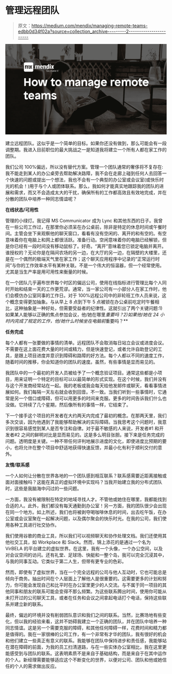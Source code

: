 # 管理远程团队

> 原文：<https://medium.com/mendix/managing-remote-teams-edbb0d34f02a?source=collection_archive---------2----------------------->

![](img/e4796f2a0dd59965b8ef993e697a652d.png)

建立远程团队。这似乎是一个简单的目标。如果你还没有做到，那么可能会有一段调整期。我进入目前职位的最大挑战之一是知道我将建立一个所有人都在家工作的团队。

我们公司 100%偏远，所以没有替代方案。管理一个团队通常的奢侈将不复存在:我不能走到某人的办公桌旁去帮助解决路障，我不会在走廊上碰到任何人去回答一个快速的问题或提出一个想法，我也不会有一个典型的办公室或会议室(或快乐时光的机会！)用于与个人或团体联系。那么，我如何才能真实地跟踪我的团队的进展和需求，而又不会造成太大的干扰，确保所有的工作都高效且有效地完成，并在分散的团队中培养一种同志情谊呢？

**在线状态/可用性**

管理的小绿灯。我记得 MS Communicator 成为 Lync 和其他东西的日子。我曾在一些公司工作过，在那里你必须呆在办公桌前，除非是特定的休息时间或午餐时间。主管会坐下来观察他的聊天窗口，看看有没有空闲的、离开的和有空的。有空意味着你在电脑上和网上都很活跃。准备行动。空闲意味着你的电脑已经解锁，但是你已经有一段时间没有移动鼠标了。好奇。“离开”意味着您已锁定电脑并离开。谁授权的？无论你是在隔间农场的另一边，在大厅的另一边，在隔壁的大楼里，还是在一个偶然的极端天气里在家工作；这个聊天应用程序中记录的“正常运行时间”与你的工作效率水平有某种关联。不是一个伟大的恒温器，但一个经常使用。尤其是当生产率是用可用性来衡量的时候。

在一个团队几乎遍布世界每个时区的偏远公司，使用在线指标进行管理比每个人同时开始和结束一天的工作更荒谬。通常，当一家公司有一小部分人在家工作时，他们会模仿办公室同事的工作日。对于 100%远程公司中的非轮班工作人员来说，这个概念变得更加抽象。与从早上 8 点到下午 5 点被锁在办公桌前吃定时午餐相比，这种抽象是一种好处，但需要受益者的纪律性。这就引出了两个关键问题:1)如果某人能够以正确的焦点参加会议，他/她在哪里*重要吗？2)如果他/她在 24 小时内完成了规定的工作，他/她什么时候坐在电脑前*重要吗？**

**任务完成**

每个人都有一张要做的事情的清单。远程团队不会取消每日站立会议或进度会议。不需要在这上面花费大量的时间或精力，但是快速登记，或者允许自助登记的工具，是跟上项目进度并意识到障碍和路障的好方法。每个人都以不同的速度工作，随着时间的推移，你会知道你的团队的速度。虽然，有些事情是显而易见的。

我团队中的一个最初的开发人员被给予了一个概念验证项目。通常这些都是小项目，用来证明一个特定的目标可以以最简单的形式实现。在这个时候，我们并没有与这个开发商经常站在一起。我的老板或我会每天给他发邮件或聊天，看看事情进展如何。我们每隔一天左右就会收到回音。不一致。当我们听到一些事情时，它通常是另一个借口或障碍，但可以用更多的时间来克服。更多的时间告诉我们什么也没做。它持续了几个星期，然后像所有的事情一样，它结束了。

下一个接手这个项目的开发者在大约两天内完成了最初的概念。在那两天里，我们多次交谈，因为他遇到了我能够帮助解决的实际障碍。当我思考这个问题时，我意识到很容易感觉到某人是否专注和自律。对于最不敏感的人来说，开发者#1 和开发者#2 之间的鲜明对比是显而易见的。这是多么明目张胆。接下来是任务完成的问题。透明度是关键。一种不带任何评判地展示进度的文化，即使进度比预期的要小，也将允许在整个项目中舒适地获得快速反馈，并最小化有利于顺利交付的意外。

**友情/联系感**

一个人如何让分散在世界各地的一个团队感到相互联系？联系感需要近距离接触或面对面接触吗？这能在真正的虚拟环境中实现吗？当我开始建立我的分布式团队时，这些是我脑海中闪过的一些问题。

一方面，我没有被限制在特定的地域寻找人才。不管他或她住在哪里，我都能找到合适的人。此外，我们都没有每天通勤到办公室！另一方面，我的团队很少会出现在同一个地方。如上所述，我们也将被剥夺喝咖啡休息的时间，出去吃午饭，在办公室或会议室聚在一起解决问题，以及偶尔聚会的快乐时光。在我的公司，我们使用各种工具进行社交协作。

我们使用谷歌的商业工具，所以我们可以视频聊天和协作处理文档。我们还使用其他社交工具，如 Workplace 和 Slack。然而，锦上添花的是通过一个名为 VirBELA 的平台建立的虚拟世界。在这里，我有一个头像，一个办公空间，以及对会议空间的访问。还有礼堂、足球场、快艇和一整个岛，我可以完全沉浸其中，与我的同事互动。它类似于第二人生，但带有更专业的色彩。

然而，即使有了虚拟世界，当在一个完全远程的公司与他人互动时，它也可能总是倾向于商务。抽出时间在个人层面上了解他人是很重要的。这需要更多的计划和努力，你可能会发现自己和比平时在办公室里更少的人交流。与不属于同一项目的其他同事和朋友的联系可能会变得不那么频繁。为这些联系腾出时间，使用你可能从未打开过的公司聊天工具，或者在任务和会议之间拿起电话打个电话，保持这些联系并建立新的联系。

最终，偏远的环境并没有削弱团队意识和我们之间的联系。当然，比赛场地有些变化，但以我的经验来看，这并不妨碍我建立一个正确的团队，并在团队中培养一种同志情谊。这是另一个需要克服的障碍，和其他任何障碍一样，花费时间和精力都是值得的。我在一家很棒的公司工作，有一个非常有才华的团队，我有很好的机会和他们建立一些真正有意义的联系。我能够在团队中保持进步和责任感，我能够站在潜在障碍的前面，为我的员工扫清道路，与在一些实体办公室相比，我在这里更能感受到与团队的联系。这表明素质不是来自于基础结构，而是来自于在其中运作的个人。新经理需要能够适应这个不断变化的世界，以便对公司、团队和他或她信任的个人的需求做出反应。